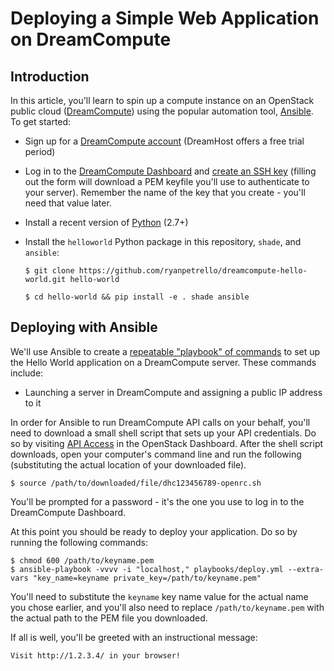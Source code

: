 Deploying a Simple Web Application on DreamCompute
==================================================

Introduction
------------
In this article, you'll learn to spin up a compute instance on an
OpenStack public cloud ([DreamCompute](http://dreamhost.com/cloud/compute/))
using the popular automation tool, [Ansible](http://www.ansible.com).  To get
started:

* Sign up for a [DreamCompute account](https://signup.dreamhost.com/compute/)
  (DreamHost offers a free trial period)
* Log in to the [DreamCompute Dashboard](http://dashboard.dreamcompute.com) and
  [create an SSH
  key](https://dashboard.dreamcompute.com//project/access_and_security/keypairs/create/)
  (filling out the form will download a PEM keyfile you'll use to
  authenticate to your server).  Remember the name of the key that you create \-
  you'll need that value later.
* Install a recent version of [Python](https://www.python.org/downloads/) (2.7+)
* Install the `helloworld` Python package in this repository, ``shade``, and
  ``ansible``:

    ``$ git clone https://github.com/ryanpetrello/dreamcompute-hello-world.git hello-world``

    ``$ cd hello-world && pip install -e . shade ansible``

Deploying with Ansible
----------------------
We'll use Ansible to create a [repeatable "playbook" of
commands](https://github.com/ryanpetrello/dreamcompute-hello-world/blob/master/playbooks/deploy.yml)
to set up the Hello World application on a DreamCompute server.  These commands
include:

* Launching a server in DreamCompute and assigning a public IP address to it

In order for Ansible to run DreamCompute API calls on your behalf, you'll need
to download a small shell script that sets up your API credentials.  Do so by
visiting [API
Access](https://dashboard.dreamcompute.com/project/access_and_security/api_access/openrc/)
in the OpenStack Dashboard.  After the shell script downloads, open your
computer's command line and run the following (substituting the actual
location of your downloaded file).

    $ source /path/to/downloaded/file/dhc123456789-openrc.sh

You'll be prompted for a password - it's the one you use to log in to the
DreamCompute Dashboard.

At this point you should be ready to deploy your application.  Do so by running
the following commands:

    $ chmod 600 /path/to/keyname.pem
    $ ansible-playbook -vvvv -i "localhost," playbooks/deploy.yml --extra-vars "key_name=keyname private_key=/path/to/keyname.pem"

You'll need to substitute the ``keyname`` key name value for the actual name
you chose earlier, and you'll also need to replace ``/path/to/keyname.pem``
with the actual path to the PEM file you downloaded.

If all is well, you'll be greeted with an instructional message:

    Visit http://1.2.3.4/ in your browser!
